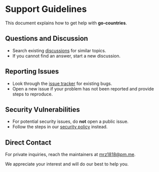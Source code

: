 # Support Guidelines

This document explains how to get help with **go-countries**.

## Questions and Discussion
- Search existing [discussions](https://github.com/mrz1836/go-countries/discussions) for similar topics.
- If you cannot find an answer, start a new discussion.

## Reporting Issues
- Look through the [issue tracker](https://github.com/mrz1836/go-countries/issues) for existing bugs.
- Open a new issue if your problem has not been reported and provide steps to reproduce.

## Security Vulnerabilities
- For potential security issues, do **not** open a public issue.
- Follow the steps in our [security policy](SECURITY.md) instead.

## Direct Contact
For private inquiries, reach the maintainers at [mrz1818@pm.me](mailto:mrz1818@pm.me).

We appreciate your interest and will do our best to help you.
